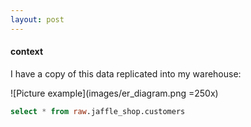 ```yaml
---
layout: post
---
```

#### context

I have a copy of this data replicated into my warehouse:

![Picture example](images/er_diagram.png =250x)

```sql
select * from raw.jaffle_shop.customers
```

